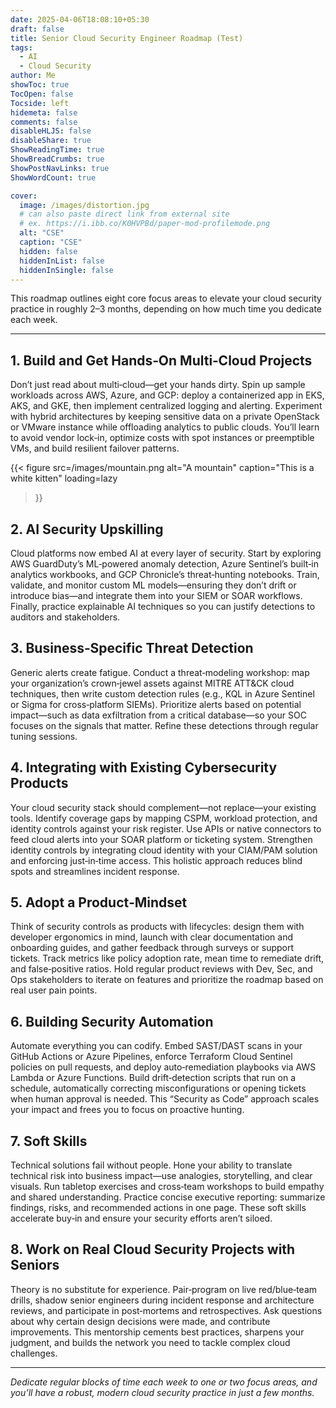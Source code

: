 ```yaml
---
date: 2025-04-06T18:08:10+05:30
draft: false
title: Senior Cloud Security Engineer Roadmap (Test)
tags:
  - AI
  - Cloud Security
author: Me
showToc: true
TocOpen: false
Tocside: left
hidemeta: false
comments: false
disableHLJS: false
disableShare: true
ShowReadingTime: true
ShowBreadCrumbs: true
ShowPostNavLinks: true
ShowWordCount: true

cover:
  image: /images/distortion.jpg
  # can also paste direct link from external site
  # ex. https://i.ibb.co/K0HVPBd/paper-mod-profilemode.png
  alt: "CSE"
  caption: "CSE"
  hidden: false
  hiddenInList: false
  hiddenInSingle: false
---
```


This roadmap outlines eight core focus areas to elevate your cloud security practice in roughly 2–3 months, depending on how much time you dedicate each week.

---

## 1. Build and Get Hands‑On Multi‑Cloud Projects  
Don’t just read about multi‑cloud—get your hands dirty. Spin up sample workloads across AWS, Azure, and GCP: deploy a containerized app in EKS, AKS, and GKE, then implement centralized logging and alerting. Experiment with hybrid architectures by keeping sensitive data on a private OpenStack or VMware instance while offloading analytics to public clouds. You’ll learn to avoid vendor lock‑in, optimize costs with spot instances or preemptible VMs, and build resilient failover patterns.

{{< figure
  src=/images/mountain.png
  alt="A mountain"
  caption="This is a white kitten"
  loading=lazy
>}}


## 2. AI Security Upskilling  
Cloud platforms now embed AI at every layer of security. Start by exploring AWS GuardDuty’s ML‑powered anomaly detection, Azure Sentinel’s built‑in analytics workbooks, and GCP Chronicle’s threat‑hunting notebooks. Train, validate, and monitor custom ML models—ensuring they don’t drift or introduce bias—and integrate them into your SIEM or SOAR workflows. Finally, practice explainable AI techniques so you can justify detections to auditors and stakeholders.

## 3. Business‑Specific Threat Detection  
Generic alerts create fatigue. Conduct a threat‑modeling workshop: map your organization’s crown‑jewel assets against MITRE ATT&CK cloud techniques, then write custom detection rules (e.g., KQL in Azure Sentinel or Sigma for cross‑platform SIEMs). Prioritize alerts based on potential impact—such as data exfiltration from a critical database—so your SOC focuses on the signals that matter. Refine these detections through regular tuning sessions.


## 4. Integrating with Existing Cybersecurity Products  
Your cloud security stack should complement—not replace—your existing tools. Identify coverage gaps by mapping CSPM, workload protection, and identity controls against your risk register. Use APIs or native connectors to feed cloud alerts into your SOAR platform or ticketing system. Strengthen identity controls by integrating cloud identity with your CIAM/PAM solution and enforcing just‑in‑time access. This holistic approach reduces blind spots and streamlines incident response.

## 5. Adopt a Product‑Mindset  
Think of security controls as products with lifecycles: design them with developer ergonomics in mind, launch with clear documentation and onboarding guides, and gather feedback through surveys or support tickets. Track metrics like policy adoption rate, mean time to remediate drift, and false‑positive ratios. Hold regular product reviews with Dev, Sec, and Ops stakeholders to iterate on features and prioritize the roadmap based on real user pain points.

## 6. Building Security Automation  
Automate everything you can codify. Embed SAST/DAST scans in your GitHub Actions or Azure Pipelines, enforce Terraform Cloud Sentinel policies on pull requests, and deploy auto‑remediation playbooks via AWS Lambda or Azure Functions. Build drift‑detection scripts that run on a schedule, automatically correcting misconfigurations or opening tickets when human approval is needed. This “Security as Code” approach scales your impact and frees you to focus on proactive hunting.

## 7. Soft Skills  
Technical solutions fail without people. Hone your ability to translate technical risk into business impact—use analogies, storytelling, and clear visuals. Run tabletop exercises and cross‑team workshops to build empathy and shared understanding. Practice concise executive reporting: summarize findings, risks, and recommended actions in one page. These soft skills accelerate buy‑in and ensure your security efforts aren’t siloed.

## 8. Work on Real Cloud Security Projects with Seniors  
Theory is no substitute for experience. Pair‑program on live red/blue‑team drills, shadow senior engineers during incident response and architecture reviews, and participate in post‑mortems and retrospectives. Ask questions about why certain design decisions were made, and contribute improvements. This mentorship cements best practices, sharpens your judgment, and builds the network you need to tackle complex cloud challenges.

---

*Dedicate regular blocks of time each week to one or two focus areas, and you’ll have a robust, modern cloud security practice in just a few months.*



